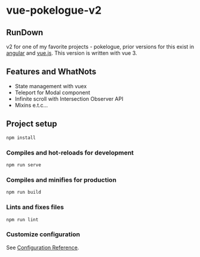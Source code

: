# vue-pokelogue-v2

## RunDown

v2 for one of my favorite projects - pokelogue, prior versions for this exist in [angular](https://github.com/Benneee/poke-logue) and [vue.js](https://github.com/Benneee/vue-pokelogue).
This version is written with vue 3.

## Features and WhatNots

- State management with vuex
- Teleport for Modal component
- Infinite scroll with Intersection Observer API
- Mixins
  e.t.c...

## Project setup

```
npm install
```

### Compiles and hot-reloads for development

```
npm run serve
```

### Compiles and minifies for production

```
npm run build
```

### Lints and fixes files

```
npm run lint
```

### Customize configuration

See [Configuration Reference](https://cli.vuejs.org/config/).
